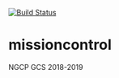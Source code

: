 [![Build Status](https://travis-ci.com/NGCP/missioncontrol.svg?branch=master)](https://travis-ci.com/NGCP/missioncontrol)

# missioncontrol
NGCP GCS 2018-2019
